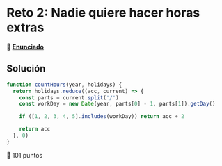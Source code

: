 # Reto 2: Nadie quiere hacer horas extras

🔗 [**Enunciado**](https://adventjs.dev/es/challenges/2022/2)

## Solución

``` js
function countHours(year, holidays) {
  return holidays.reduce((acc, current) => {
    const parts = current.split('/')
    const workDay = new Date(year, parts[0] - 1, parts[1]).getDay()

    if ([1, 2, 3, 4, 5].includes(workDay)) return acc + 2

    return acc
  }, 0)
}
```

🚀 101 puntos
